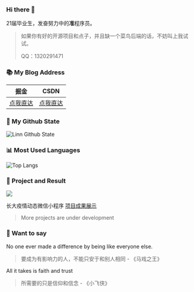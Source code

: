 ### Hi there 👋

21届毕业生，发奋努力中的**准**程序员。

> 如果你有好的开源项目和点子，并且缺一个菜鸟后端的话，不妨叫上我试试。
>
> QQ：1320291471
### 📚 My Blog Address

| 掘金                                                | CSDN                                          |
| --------------------------------------------------- | --------------------------------------------- |
| [点我直达](https://juejin.im/user/3350967172733063) | [点我直达](https://blog.csdn.net/qq_39809458) |

### 🌈 My Github State
![Linn Github State](https://github-readme-stats.vercel.app/api?username=Linn-cn&show_icons=true&count_private=true)
### 📊 Most Used Languages
![Top Langs ](https://github-readme-stats.vercel.app/api/top-langs?username=Linn-cn)

### 🎉 Project and Result

[![](https://github-readme-stats.vercel.app/api/pin/?username=ZHENFENG13&repo=My-Blog-layui)](https://github.com/ZHENFENG13/My-Blog-layui)

长大疫情动态微信小程序
[项目成果展示](https://juejin.im/pin/6844910569309356039)

> More projects are under development

### 💬 Want to say

No one ever made a difference by being like everyone else.

> 要成为有影响力的人，不能只安于和别人相同 - 《马戏之王》

All it takes is faith and trust

> 所需要的只是信仰和信念 - 《小飞侠》